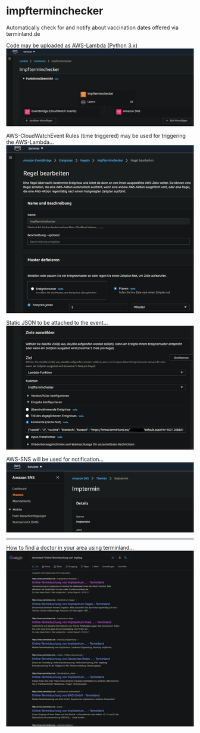 # impfterminchecker
Automatically check for and notify about vaccination dates offered via terminland.de

Code may be uploaded as AWS-Lambda (Python 3.x)
<img src="images/aws_lambda_overview.png"/>

AWS-CloudWatchEvent Rules (time triggered) may be used for triggering the AWS-Lambda...
<img src="images/cloudwatch_event.png"/>

Static JSON to be attached to the event...
<img src="images/cloudwatch_event_rule_static_json.png"/>

AWS-SNS will be used for notification...
<img src="images/aws_sns.png"/>

---

How to find a doctor in your area using terminland...
<img src="images/praxis-finden.png"/>

